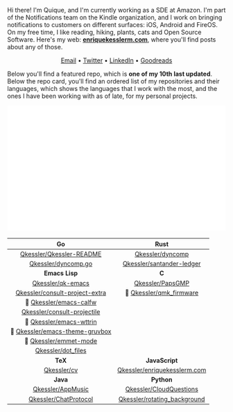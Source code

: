 Hi there! I'm Quique, and I'm currently working as a SDE at Amazon. I'm part of the Notifications team on the Kindle organization, and I work on bringing notifications to customers on different surfaces: iOS, Android and FireOS. On my free time, I like reading, hiking, plants, cats and Open Source Software. Here's my web: [**enriquekesslerm.com**](https://enriquekesslerm.com), where you'll find posts about any of those.

<div align="center">

[Email](mailto:enrique.kesslerm@gmail.com) • [Twitter](https://twitter.com/quique_kessler) • [LinkedIn](https://www.linkedin.com/in/enrique-kessler-martinez/) • [Goodreads](https://www.goodreads.com/user/show/130860665-quique)

</div>

Below you'll find a featured repo, which is **one of my 10th last updated**. Below the repo card, you'll find an ordered list of my repositories and their languages, which shows the languages that I work with the most, and the ones I have been working with as of late, for my personal projects.

<div align="center">
    <a href="https://github.com/Qkessler/consult-project-extra">
        <img src="src/repo-card.svg" alt="Repo card which links to the Repo itself, in Github.">
    </a>
</div>

<div align='center'>

|  **Go**  |  **Rust**  |
| :--: | :--: |
|  [Qkessler/Qkessler-README](https://github.com/Qkessler/Qkessler-README) |   [Qkessler/dyncomp](https://github.com/Qkessler/dyncomp)  |
|  [Qkessler/dyncomp.go](https://github.com/Qkessler/dyncomp.go) |   [Qkessler/santander-ledger](https://github.com/Qkessler/santander-ledger)  |
|  **Emacs Lisp**  |  **C**  |
|  [Qkessler/qk-emacs](https://github.com/Qkessler/qk-emacs) |   [Qkessler/PapsGMP](https://github.com/Qkessler/PapsGMP)  |
|  [Qkessler/consult-project-extra](https://github.com/Qkessler/consult-project-extra) | :small_orange_diamond:  [Qkessler/qmk_firmware](https://github.com/Qkessler/qmk_firmware)  |
| :small_orange_diamond: [Qkessler/emacs-calfw](https://github.com/Qkessler/emacs-calfw) |   |
|  [Qkessler/consult-projectile](https://github.com/Qkessler/consult-projectile) |   |
| :small_orange_diamond: [Qkessler/emacs-wttrin](https://github.com/Qkessler/emacs-wttrin) |   |
| :small_orange_diamond: [Qkessler/emacs-theme-gruvbox](https://github.com/Qkessler/emacs-theme-gruvbox) |   |
| :small_orange_diamond: [Qkessler/emmet-mode](https://github.com/Qkessler/emmet-mode) |   |
|  [Qkessler/dot_files](https://github.com/Qkessler/dot_files) |   |
|  **TeX**  |  **JavaScript**  |
|  [Qkessler/cv](https://github.com/Qkessler/cv) |   [Qkessler/enriquekesslerm.com](https://github.com/Qkessler/enriquekesslerm.com)  |
|  **Java**  |  **Python**  |
|  [Qkessler/AppMusic](https://github.com/Qkessler/AppMusic) |   [Qkessler/CloudQuestions](https://github.com/Qkessler/CloudQuestions)  |
|  [Qkessler/ChatProtocol](https://github.com/Qkessler/ChatProtocol) |   [Qkessler/rotating_background](https://github.com/Qkessler/rotating_background)  |

</div>
